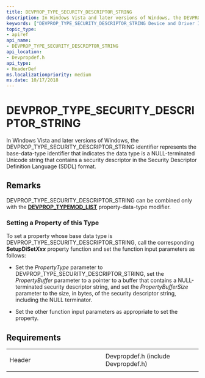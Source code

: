 ```yaml
---
title: DEVPROP_TYPE_SECURITY_DESCRIPTOR_STRING
description: In Windows Vista and later versions of Windows, the DEVPROP_TYPE_SECURITY_DESCRIPTOR_STRING identifier represents the base-data-type identifier that indicates the data type is a NULL-terminated Unicode string that contains a security descriptor in the Security Descriptor Definition Language (SDDL) format.
keywords: ["DEVPROP_TYPE_SECURITY_DESCRIPTOR_STRING Device and Driver Installation"]
topic_type:
- apiref
api_name:
- DEVPROP_TYPE_SECURITY_DESCRIPTOR_STRING
api_location:
- Devpropdef.h
api_type:
- HeaderDef
ms.localizationpriority: medium
ms.date: 10/17/2018
---
```


# DEVPROP_TYPE_SECURITY_DESCRIPTOR_STRING


In Windows Vista and later versions of Windows, the DEVPROP_TYPE_SECURITY_DESCRIPTOR_STRING identifier represents the base-data-type identifier that indicates the data type is a NULL-terminated Unicode string that contains a security descriptor in the Security Descriptor Definition Language (SDDL) format.

Remarks
-------

DEVPROP_TYPE_SECURITY_DESCRIPTOR_STRING can be combined only with the [**DEVPROP_TYPEMOD_LIST**](devprop-typemod-list.md) property-data-type modifier.

### Setting a Property of this Type

To set a property whose base data type is DEVPROP_TYPE_SECURITY_DESCRIPTOR_STRING, call the corresponding **SetupDiSet*Xxx*** property function and set the function input parameters as follows:

-   Set the *PropertyType* parameter to DEVPROP_TYPE_SECURITY_DESCRIPTOR_STRING, set the *PropertyBuffer* parameter to a pointer to a buffer that contains a NULL-terminated security descriptor string, and set the *PropertyBufferSize* parameter to the size, in bytes, of the security descriptor string, including the NULL terminator.

-   Set the other function input parameters as appropriate to set the property.

Requirements
------------

<table>
<colgroup>
<col width="50%" />
<col width="50%" />
</colgroup>
<tbody>
<tr class="odd">
<td align="left"><p>Header</p></td>
<td align="left">Devpropdef.h (include Devpropdef.h)</td>
</tr>
</tbody>
</table>

 

 





